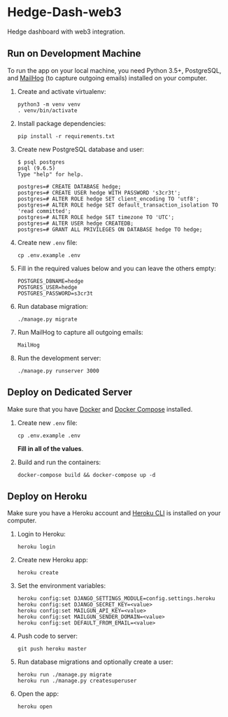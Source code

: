 Hedge-Dash-web3
===============

Hedge dashboard with web3 integration.

Run on Development Machine
--------------------------

To run the app on your local machine, you need Python 3.5+, PostgreSQL, and [MailHog](https://github.com/mailhog/MailHog) (to capture outgoing emails) installed on your computer.

1.  Create and activate virtualenv:

        python3 -m venv venv
        . venv/bin/activate

2.  Install package dependencies:

        pip install -r requirements.txt

3.  Create new PostgreSQL database and user:

        $ psql postgres
        psql (9.6.5)
        Type "help" for help.

        postgres=# CREATE DATABASE hedge;
        postgres=# CREATE USER hedge WITH PASSWORD 's3cr3t';
        postgres=# ALTER ROLE hedge SET client_encoding TO 'utf8';
        postgres=# ALTER ROLE hedge SET default_transaction_isolation TO 'read committed';
        postgres=# ALTER ROLE hedge SET timezone TO 'UTC';
        postgres=# ALTER USER hedge CREATEDB;
        postgres=# GRANT ALL PRIVILEGES ON DATABASE hedge TO hedge;

4.  Create new `.env` file:

        cp .env.example .env

5.  Fill in the required values below and you can leave the others empty:

        POSTGRES_DBNAME=hedge
        POSTGRES_USER=hedge
        POSTGRES_PASSWORD=s3cr3t

6.  Run database migration:

        ./manage.py migrate

7.  Run MailHog to capture all outgoing emails:

        MailHog

8.  Run the development server:

        ./manage.py runserver 3000

Deploy on Dedicated Server
--------------------------

Make sure that you have [Docker](https://docs.docker.com/engine/installation/linux/docker-ce/ubuntu/) and [Docker Compose](https://docs.docker.com/compose/install/) installed.

1.  Create new `.env` file:

        cp .env.example .env

    **Fill in all of the values**.

2.  Build and run the containers:

        docker-compose build && docker-compose up -d


Deploy on Heroku
----------------

Make sure you have a Heroku account and [Heroku CLI](https://cli.heroku.com/) is installed on your computer.

1.  Login to Heroku:

        heroku login

2.  Create new Heroku app:

        heroku create

3.  Set the environment variables:

        heroku config:set DJANGO_SETTINGS_MODULE=config.settings.heroku
        heroku config:set DJANGO_SECRET_KEY=<value>
        heroku config:set MAILGUN_API_KEY=<value>
        heroku config:set MAILGUN_SENDER_DOMAIN=<value>
        heroku config:set DEFAULT_FROM_EMAIL=<value>

4.  Push code to server:

        git push heroku master

5.  Run database migrations and optionally create a user:

        heroku run ./manage.py migrate
        heroku run ./manage.py createsuperuser

6.  Open the app:

        heroku open
